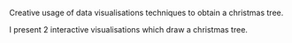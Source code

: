 Creative usage of data visualisations techniques to obtain a christmas tree.

I present 2 interactive visualisations which draw a christmas tree.
